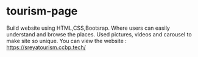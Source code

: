 # tourism-page
Build website using HTML,CSS,Bootsrap. Where users can easily understand and browse the places. Used pictures, videos and carousel to make site so unique.
You can view the website : https://sreyatourism.ccbp.tech/
